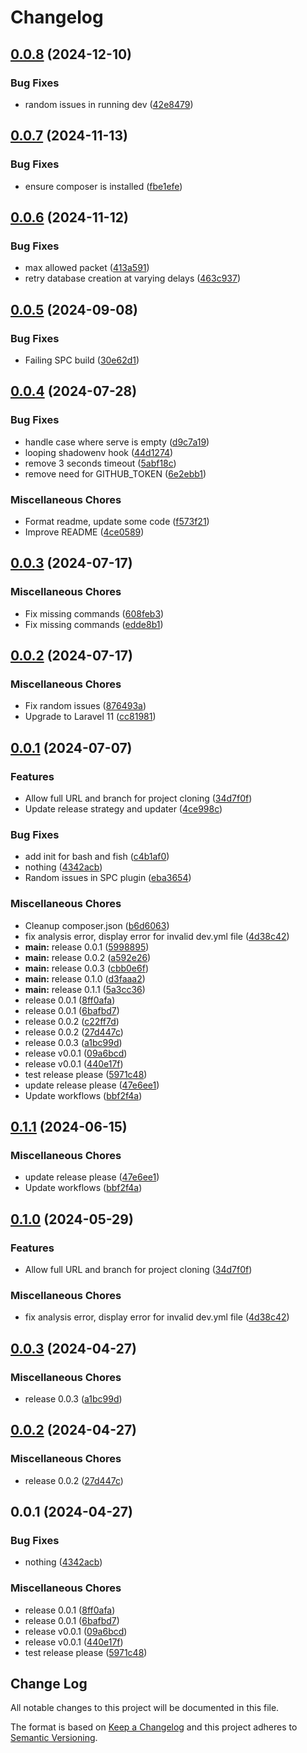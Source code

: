 # Changelog

## [0.0.8](https://github.com/bosunski/dev/compare/v0.0.7...v0.0.8) (2024-12-10)


### Bug Fixes

* random issues in running dev ([42e8479](https://github.com/bosunski/dev/commit/42e8479b40a62e56ed52192379cca9494f702ca4))

## [0.0.7](https://github.com/bosunski/dev/compare/v0.0.6...v0.0.7) (2024-11-13)


### Bug Fixes

* ensure composer is installed ([fbe1efe](https://github.com/bosunski/dev/commit/fbe1efe84f01691d7a59c65aad10c6737eaadd3b))

## [0.0.6](https://github.com/bosunski/dev/compare/v0.0.5...v0.0.6) (2024-11-12)


### Bug Fixes

* max allowed packet ([413a591](https://github.com/bosunski/dev/commit/413a59154ab3ffbd7ff0f3d7608620ce4d62c5ad))
* retry database creation at varying delays ([463c937](https://github.com/bosunski/dev/commit/463c9375310310d10a2704f932e49f49a861748a))

## [0.0.5](https://github.com/bosunski/dev/compare/v0.0.4...v0.0.5) (2024-09-08)


### Bug Fixes

* Failing SPC build ([30e62d1](https://github.com/bosunski/dev/commit/30e62d1380c4fff81a1a14486066618f24b68952))

## [0.0.4](https://github.com/bosunski/dev/compare/v0.0.3...v0.0.4) (2024-07-28)


### Bug Fixes

* handle case where serve is empty ([d9c7a19](https://github.com/bosunski/dev/commit/d9c7a193b6f0399322bc1385a140eb6c5534990c))
* looping shadowenv hook ([44d1274](https://github.com/bosunski/dev/commit/44d12746350094f1ac34593aa2a5f2b27f3d79b1))
* remove 3 seconds timeout ([5abf18c](https://github.com/bosunski/dev/commit/5abf18c06f00b83ec32ada71966d2d87e4627307))
* remove need for GITHUB_TOKEN ([6e2ebb1](https://github.com/bosunski/dev/commit/6e2ebb1a7ca47e68c6cb78da484b736de92d502e))


### Miscellaneous Chores

* Format readme, update some code ([f573f21](https://github.com/bosunski/dev/commit/f573f210e354c4186016f1f2cd55f6cb521f3842))
* Improve README ([4ce0589](https://github.com/bosunski/dev/commit/4ce05894536e15cbb9e079e44b086aecc795394e))

## [0.0.3](https://github.com/bosunski/dev/compare/v0.0.2...v0.0.3) (2024-07-17)


### Miscellaneous Chores

* Fix missing commands ([608feb3](https://github.com/bosunski/dev/commit/608feb30c287419fa5f8e397a8f354d80aff6977))
* Fix missing commands ([edde8b1](https://github.com/bosunski/dev/commit/edde8b19850078cfc82378d96a36b7b1782bb260))

## [0.0.2](https://github.com/bosunski/dev/compare/v0.0.1...v0.0.2) (2024-07-17)


### Miscellaneous Chores

* Fix random issues ([876493a](https://github.com/bosunski/dev/commit/876493a3edcb5e46232e3dbe67b21d379804abb7))
* Upgrade to Laravel 11 ([cc81981](https://github.com/bosunski/dev/commit/cc819813f687f665308172740028e11e03a07e55))

## [0.0.1](https://github.com/bosunski/dev/compare/v0.1.1...v0.0.1) (2024-07-07)


### Features

* Allow full URL and branch for project cloning ([34d7f0f](https://github.com/bosunski/dev/commit/34d7f0f403e4321ae6ce2f33a610b1293d5fee3c))
* Update release strategy and updater ([4ce998c](https://github.com/bosunski/dev/commit/4ce998c21b892510c36b87a3962f7c48084523fe))


### Bug Fixes

* add init for bash and fish ([c4b1af0](https://github.com/bosunski/dev/commit/c4b1af09110b1219897f259789ef447f4852fbad))
* nothing ([4342acb](https://github.com/bosunski/dev/commit/4342acb6e91e269a41dc926510e44cda35e81bee))
* Random issues in SPC plugin ([eba3654](https://github.com/bosunski/dev/commit/eba36549c471780b9f353c097076ebc91e5ab946))


### Miscellaneous Chores

* Cleanup composer.json ([b6d6063](https://github.com/bosunski/dev/commit/b6d6063dc513545a956fc8c53835733bcff0d9e9))
* fix analysis error, display error for invalid dev.yml file ([4d38c42](https://github.com/bosunski/dev/commit/4d38c42dec6daac5d0afeec2b819e0b0e2b6a4b5))
* **main:** release 0.0.1 ([5998895](https://github.com/bosunski/dev/commit/599889572d5380a9a4b4dc8e796a33d31d653081))
* **main:** release 0.0.2 ([a592e26](https://github.com/bosunski/dev/commit/a592e2678a73c9f1348088c41a3e27488319a6a9))
* **main:** release 0.0.3 ([cbb0e6f](https://github.com/bosunski/dev/commit/cbb0e6fd003bc93b4211c2c541ea071b23a25deb))
* **main:** release 0.1.0 ([d3faaa2](https://github.com/bosunski/dev/commit/d3faaa295506f5a05fcbf555a8043384a991355e))
* **main:** release 0.1.1 ([5a3cc36](https://github.com/bosunski/dev/commit/5a3cc3637a3879aceb8831bc2cd4a452359efb21))
* release 0.0.1 ([8ff0afa](https://github.com/bosunski/dev/commit/8ff0afa5ab6dface205659487862ae16e2046c3d))
* release 0.0.1 ([6bafbd7](https://github.com/bosunski/dev/commit/6bafbd7e56d9b844026a56149568f4e67615218b))
* release 0.0.2 ([c22ff7d](https://github.com/bosunski/dev/commit/c22ff7d36a76eb6c64c45329be31b5bfaefb7fb2))
* release 0.0.2 ([27d447c](https://github.com/bosunski/dev/commit/27d447c8c7e734f0704fbd4aa7ace973e8310289))
* release 0.0.3 ([a1bc99d](https://github.com/bosunski/dev/commit/a1bc99dd87315ab386be0f8b8bd171eee06149d1))
* release v0.0.1 ([09a6bcd](https://github.com/bosunski/dev/commit/09a6bcd132e1f461bd3b257c3b755ff08763dd60))
* release v0.0.1 ([440e17f](https://github.com/bosunski/dev/commit/440e17f313e7c66deb778d3df8d768909f4063b6))
* test release please ([5971c48](https://github.com/bosunski/dev/commit/5971c48b752fba0da7cde8eef89fa34f485ce8aa))
* update release please ([47e6ee1](https://github.com/bosunski/dev/commit/47e6ee125c9c19648dd0f551df23b87b0df0d439))
* Update workflows ([bbf2f4a](https://github.com/bosunski/dev/commit/bbf2f4ae7cb92ae6f083ca3632b174db8671bf6e))

## [0.1.1](https://github.com/bosunski/dev/compare/v0.1.0...v0.1.1) (2024-06-15)


### Miscellaneous Chores

* update release please ([47e6ee1](https://github.com/bosunski/dev/commit/47e6ee125c9c19648dd0f551df23b87b0df0d439))
* Update workflows ([bbf2f4a](https://github.com/bosunski/dev/commit/bbf2f4ae7cb92ae6f083ca3632b174db8671bf6e))

## [0.1.0](https://github.com/phpsandbox/dev/compare/v0.0.3...v0.1.0) (2024-05-29)


### Features

* Allow full URL and branch for project cloning ([34d7f0f](https://github.com/phpsandbox/dev/commit/34d7f0f403e4321ae6ce2f33a610b1293d5fee3c))


### Miscellaneous Chores

* fix analysis error, display error for invalid dev.yml file ([4d38c42](https://github.com/phpsandbox/dev/commit/4d38c42dec6daac5d0afeec2b819e0b0e2b6a4b5))

## [0.0.3](https://github.com/phpsandbox/dev/compare/v0.0.2...v0.0.3) (2024-04-27)


### Miscellaneous Chores

* release 0.0.3 ([a1bc99d](https://github.com/phpsandbox/dev/commit/a1bc99dd87315ab386be0f8b8bd171eee06149d1))

## [0.0.2](https://github.com/phpsandbox/dev/compare/v0.0.1...v0.0.2) (2024-04-27)


### Miscellaneous Chores

* release 0.0.2 ([27d447c](https://github.com/phpsandbox/dev/commit/27d447c8c7e734f0704fbd4aa7ace973e8310289))

## 0.0.1 (2024-04-27)


### Bug Fixes

* nothing ([4342acb](https://github.com/phpsandbox/dev/commit/4342acb6e91e269a41dc926510e44cda35e81bee))


### Miscellaneous Chores

* release 0.0.1 ([8ff0afa](https://github.com/phpsandbox/dev/commit/8ff0afa5ab6dface205659487862ae16e2046c3d))
* release 0.0.1 ([6bafbd7](https://github.com/phpsandbox/dev/commit/6bafbd7e56d9b844026a56149568f4e67615218b))
* release v0.0.1 ([09a6bcd](https://github.com/phpsandbox/dev/commit/09a6bcd132e1f461bd3b257c3b755ff08763dd60))
* release v0.0.1 ([440e17f](https://github.com/phpsandbox/dev/commit/440e17f313e7c66deb778d3df8d768909f4063b6))
* test release please ([5971c48](https://github.com/phpsandbox/dev/commit/5971c48b752fba0da7cde8eef89fa34f485ce8aa))

## Change Log
All notable changes to this project will be documented in this file.
 
The format is based on [Keep a Changelog](http://keepachangelog.com/)
and this project adheres to [Semantic Versioning](http://semver.org/).
